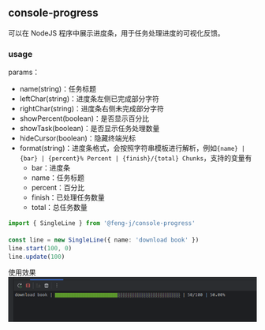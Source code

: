 ## console-progress

可以在 NodeJS 程序中展示进度条，用于任务处理进度的可视化反馈。

### usage

params：
+ name(string)：任务标题
+ leftChar(string)：进度条左侧已完成部分字符
+ rightChar(string)：进度条右侧未完成部分字符
+ showPercent(boolean)：是否显示百分比
+ showTask(boolean)：是否显示任务处理数量
+ hideCursor(boolean)：隐藏终端光标
+ format(string)：进度条格式，会按照字符串模板进行解析，例如`{name} | {bar} | {percent}% Percent | {finish}/{total} Chunks`，支持的变量有
  + bar：进度条
  + name：任务标题
  + percent：百分比
  + finish：已处理任务数量
  + total：总任务数量

```ts
import { SingleLine } from '@feng-j/console-progress'

const line = new SingleLine({ name: 'download book' })
line.start(100, 0)
line.update(100)
```
使用效果
![result](/static/img.png)
